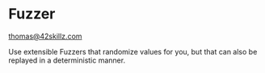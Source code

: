 # Fuzzer

thomas@42skillz.com

Use extensible Fuzzers that randomize values for you, but that can also be replayed in a deterministic manner.


